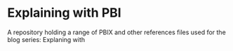 # Explaining with PBI
A repository holding a range of PBIX and other references files used for the blog series: Explaning with
